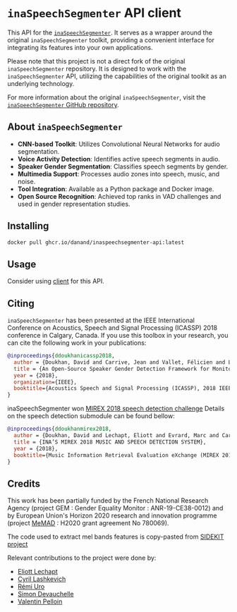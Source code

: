 # `inaSpeechSegmenter` API client

This API for the [`inaSpeechSegmenter`](https://github.com/ina-foss/inaSpeechSegmenter). It serves as a wrapper around the original `inaSpeechSegmenter` toolkit, providing a convenient interface for integrating its features into your own applications.

Please note that this project is not a direct fork of the original `inaSpeechSegmenter` repository. It is designed to work with the `inaSpeechSegmenter` API, utilizing the capabilities of the original toolkit as an underlying technology.

For more information about the original `inaSpeechSegmenter`, visit the [`inaSpeechSegmenter` GitHub repository](https://github.com/ina-foss/inaSpeechSegmenter).

## About `inaSpeechSegmenter`

- **CNN-based Toolkit**: Utilizes Convolutional Neural Networks for audio segmentation.
- **Voice Activity Detection**: Identifies active speech segments in audio.
- **Speaker Gender Segmentation**: Classifies speech segments by gender.
- **Multimedia Support**: Processes audio zones into speech, music, and noise.
- **Tool Integration**: Available as a Python package and Docker image.
- **Open Source Recognition**: Achieved top ranks in VAD challenges and used in gender representation studies.

## Installing

```bash
docker pull ghcr.io/danand/inaspeechsegmenter-api:latest
```

## Usage

Consider using [client](https://github.com/Danand/inaSpeechSegmenter-client) for this API.

## Citing

`inaSpeechSegmenter` has been presented at the IEEE International Conference on Acoustics, Speech and Signal Processing (ICASSP) 2018 conference in Calgary, Canada. If you use this toolbox in your research, you can cite the following work in your publications:

```bibtex
@inproceedings{ddoukhanicassp2018,
  author = {Doukhan, David and Carrive, Jean and Vallet, Félicien and Larcher, Anthony and Meignier, Sylvain},
  title = {An Open-Source Speaker Gender Detection Framework for Monitoring Gender Equality},
  year = {2018},
  organization={IEEE},
  booktitle={Acoustics Speech and Signal Processing (ICASSP), 2018 IEEE International Conference on}
}
```

inaSpeechSegmenter won [MIREX 2018 speech detection challenge](http://www.music-ir.org/mirex/wiki/2018:Music_and_or_Speech_Detection_Results)
Details on the speech detection submodule can be found bellow:

```bibtex
@inproceedings{ddoukhanmirex2018,
  author = {Doukhan, David and Lechapt, Eliott and Evrard, Marc and Carrive, Jean},
  title = {INA’S MIREX 2018 MUSIC AND SPEECH DETECTION SYSTEM},
  year = {2018},
  booktitle={Music Information Retrieval Evaluation eXchange (MIREX 2018)}
}
```

## Credits

This work has been partially funded by the French National Research Agency (project GEM : Gender Equality Monitor : ANR-19-CE38-0012) and by European Union's Horizon 2020 research and innovation programme (project [MeMAD](https://memad.eu) : H2020 grant agreement No 780069).

The code used to extract mel bands features is copy-pasted from [SIDEKIT project](https://git-lium.univ-lemans.fr/Larcher/sidekit)

Relevant contributions to the project were done by:

- [Eliott Lechapt](https://github.com/elechapt)
- [Cyril Lashkevich](https://github.com/notorca)
- [Rémi Uro](https://github.com/r-uro)
- [Simon Devauchelle](https://github.com/simonD3V)
- [Valentin Pelloin](https://github.com/valentinp72)
